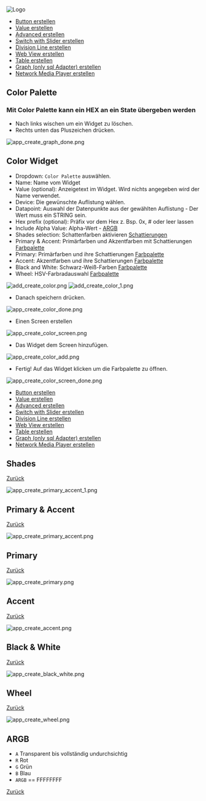 ![Logo](../../admin/hiob.png)

-   [Button erstellen](button.md)
-   [Value erstellen](value.md)
-   [Advanced erstellen](advanced.md)
-   [Switch with Slider erstellen](switch_w_slider.md)
-   [Division Line erstellen](division.md)
-   [Web View erstellen](webview.md)
-   [Table erstellen](table.md)
-   [Graph (only sql Adapter) erstellen](graph.md)
-   [Network Media Player erstellen](media_player.md)

## Color Palette

### Mit Color Palette kann ein HEX an ein State übergeben werden

- Nach links wischen um ein Widget zu löschen.
- Rechts unten das Pluszeichen drücken.

![app_create_graph_done.png](img/app_create_graph_done.png)

## Color Widget

- Dropdown: `Color Palette` auswählen.
- Name: Name vom Widget
- Value (optional): Anzeigetext im Widget. Wird nichts angegeben wird der Name verwendet.
- Device: Die gewünschte Auflistung wählen.
- Datapoint: Auswahl der Datenpunkte aus der gewählten Auflistung - Der Wert muss ein STRING sein.
- Hex prefix (optional): Präfix vor dem Hex z. Bsp. 0x, # oder leer lassen
- Include Alpha Value: Alpha-Wert - [ARGB](#argb)
- Shades selection: Schattenfarben aktivieren [Schattierungen](#shades)
- Primary & Accent: Primärfarben und Akzentfarben mit Schattierungen [Farbpalette](#primary--accent)
- Primary: Primärfarben und ihre Schattierungen [Farbpalette](#primary)
- Accent: Akzentfarben und ihre Schattierungen [Farbpalette](#accent)
- Black and White: Schwarz-Weiß-Farben [Farbpalette](#black--white)
- Wheel: HSV-Farbradauswahl [Farbpalette](#wheel)

![add_create_color.png](img/add_create_color.png)
![add_create_color_1.png](img/add_create_color_1.png)

- Danach speichern drücken.

![app_create_color_done.png](img/app_create_color_done.png)

- Einen Screen erstellen

![app_create_color_screen.png](img/add_create_color_screen.png)

- Das Widget dem Screen hinzufügen.

![app_create_color_add.png](img/add_create_color_screen_add.png)

- Fertig! Auf das Widget klicken um die Farbpalette zu öffnen.

![app_create_color_screen_done.png](img/add_create_color_screen_done.png)


-   [Button erstellen](button.md)
-   [Value erstellen](value.md)
-   [Advanced erstellen](advanced.md)
-   [Switch with Slider erstellen](switch_w_slider.md)
-   [Division Line erstellen](division.md)
-   [Web View erstellen](webview.md)
-   [Table erstellen](table.md)
-   [Graph (only sql Adapter) erstellen](graph.md)
-   [Network Media Player erstellen](media_player.md)

## Shades

[Zurück](#color-widget)

![app_create_primary_accent_1.png](img/app_create_primary_accent_1.png)

## Primary & Accent

[Zurück](#color-widget)

![app_create_primary_accent.png](img/app_create_primary_accent.png)

## Primary

[Zurück](#color-widget)

![app_create_primary.png](img/app_create_primary.png)

## Accent

[Zurück](#color-widget)

![app_create_accent.png](img/app_create_accent.png)

## Black & White

[Zurück](#color-widget)

![app_create_black_white.png](img/app_create_black_white.png)

## Wheel

[Zurück](#color-widget)

![app_create_wheel.png](img/app_create_wheel.png)

## ARGB

- `A` Transparent bis vollständig undurchsichtig
- `R` Rot
- `G` Grün
- `B` Blau
- `ARGB` == FFFFFFFF

[Zurück](#color-widget)